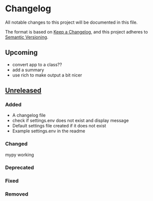 # Changelog

All notable changes to this project will be documented in this file.

The format is based on [Keep a Changelog](https://keepachangelog.com/en/1.1.0/),
and this project adheres to [Semantic Versioning](https://semver.org/spec/v2.0.0.html).

## Upcoming
* convert app to a class??
* add a summary
* use rich to make output a bit nicer

## [Unreleased]

### Added
* A changelog file
* check if settings.env does not exist and display message
* Default settings file created if it does not exist
* Example settings.env in the readme

### Changed
mypy working

### Deprecated

### Fixed

### Removed



[unreleased]: https://github.com/cd72/camera-transfer/compare/v1.0.0...HEAD
[1.0.0]: https://github.com/cd72/camera-transfer/compare/v1.1.0...v1.1.1
